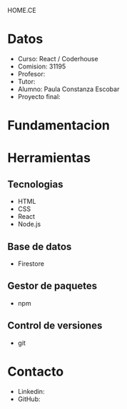 HOME.CE 
# Datos
* Curso: React / Coderhouse
* Comision: 31195
* Profesor:
* Tutor:
* Alumno: Paula Constanza Escobar
* Proyecto final: 
# Fundamentacion

# Herramientas
## Tecnologias
* HTML
* CSS
* React
* Node.js
## Base de datos
* Firestore
## Gestor de paquetes 
* npm
## Control de versiones 
* git

# Contacto
* Linkedin:
* GitHub: